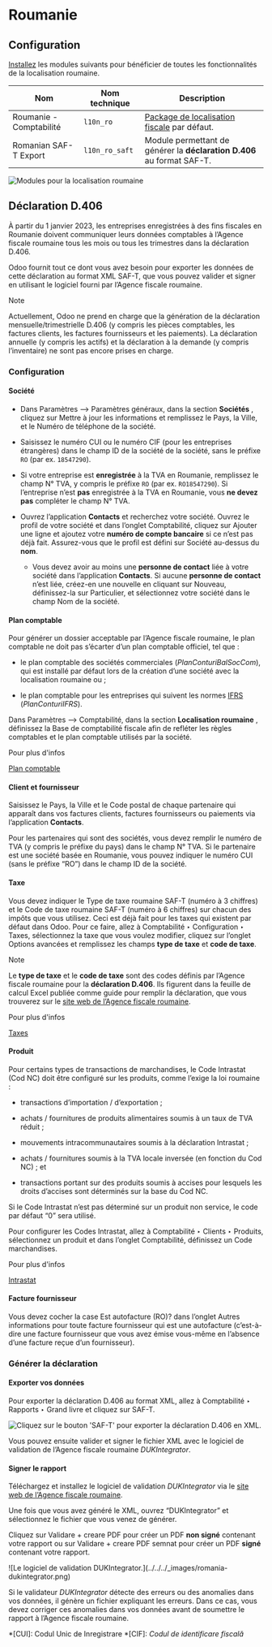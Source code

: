# Roumanie

## Configuration

[Installez](../../general/apps_modules.html#general-install) les modules
suivants pour bénéficier de toutes les fonctionnalités de la localisation
roumaine.

Nom | Nom technique | Description  
---|---|---  
Roumanie - Comptabilité | `l10n_ro` | [Package de localisation fiscale](../fiscal_localizations.html#fiscal-localizations-packages) par défaut.  
Romanian SAF-T Export | `l10n_ro_saft` | Module permettant de générer la **déclaration D.406** au format SAF-T.  
![Modules pour la localisation roumaine](../../../_images/romania-modules.png)

## Déclaration D.406

À partir du 1 janvier 2023, les entreprises enregistrées à des fins fiscales
en Roumanie doivent communiquer leurs données comptables à l’Agence fiscale
roumaine tous les mois ou tous les trimestres dans la déclaration D.406.

Odoo fournit tout ce dont vous avez besoin pour exporter les données de cette
déclaration au format XML SAF-T, que vous pouvez valider et signer en
utilisant le logiciel fourni par l’Agence fiscale roumaine.

Note

Actuellement, Odoo ne prend en charge que la génération de la déclaration
mensuelle/trimestrielle D.406 (y compris les pièces comptables, les factures
clients, les factures fournisseurs et les paiements). La déclaration annuelle
(y compris les actifs) et la déclaration à la demande (y compris l’inventaire)
ne sont pas encore prises en charge.

### Configuration

#### Société

  * Dans Paramètres –> Paramètres généraux, dans la section **Sociétés** , cliquez sur Mettre à jour les informations et remplissez le Pays, la Ville, et le Numéro de téléphone de la société.

  * Saisissez le numéro CUI ou le numéro CIF (pour les entreprises étrangères) dans le champ ID de la société de la société, sans le préfixe `RO` (par ex. `18547290`).

  * Si votre entreprise est **enregistrée** à la TVA en Roumanie, remplissez le champ N° TVA, y compris le préfixe `RO` (par ex. `RO18547290`). Si l’entreprise n’est **pas** enregistrée à la TVA en Roumanie, vous **ne devez pas** compléter le champ N° TVA.

  * Ouvrez l’application **Contacts** et recherchez votre société. Ouvrez le profil de votre société et dans l’onglet Comptabilité, cliquez sur Ajouter une ligne et ajoutez votre **numéro de compte bancaire** si ce n’est pas déjà fait. Assurez-vous que le profil est défini sur Société au-dessus du **nom**.

    * Vous devez avoir au moins une **personne de contact** liée à votre société dans l’application **Contacts**. Si aucune **personne de contact** n’est liée, créez-en une nouvelle en cliquant sur Nouveau, définissez-la sur Particulier, et sélectionnez votre société dans le champ Nom de la société.

#### Plan comptable

Pour générer un dossier acceptable par l’Agence fiscale roumaine, le plan
comptable ne doit pas s’écarter d’un plan comptable officiel, tel que :

  * le plan comptable des sociétés commerciales (_PlanConturiBalSocCom_), qui est installé par défaut lors de la création d’une société avec la localisation roumaine ou ;

  * le plan comptable pour les entreprises qui suivent les normes [IFRS](https://www.ifrs.org/) (_PlanConturiIFRS_).

Dans Paramètres –> Comptabilité, dans la section **Localisation roumaine** ,
définissez la Base de comptabilité fiscale afin de refléter les règles
comptables et le plan comptable utilisés par la société.

Pour plus d'infos

[Plan comptable](../accounting/get_started/chart_of_accounts.html)

#### Client et fournisseur

Saisissez le Pays, la Ville et le Code postal de chaque partenaire qui
apparaît dans vos factures clients, factures fournisseurs ou paiements via
l’application **Contacts**.

Pour les partenaires qui sont des sociétés, vous devez remplir le numéro de
TVA (y compris le préfixe du pays) dans le champ N° TVA. Si le partenaire est
une société basée en Roumanie, vous pouvez indiquer le numéro CUI (sans le
préfixe “RO”) dans le champ ID de la société.

#### Taxe

Vous devez indiquer le Type de taxe roumaine SAF-T (numéro à 3 chiffres) et le
Code de taxe roumaine SAF-T (numéro à 6 chiffres) sur chacun des impôts que
vous utilisez. Ceci est déjà fait pour les taxes qui existent par défaut dans
Odoo. Pour ce faire, allez à Comptabilité ‣ Configuration ‣ Taxes,
sélectionnez la taxe que vous voulez modifier, cliquez sur l’onglet Options
avancées et remplissez les champs **type de taxe** et **code de taxe**.

Note

Le **type de taxe** et le **code de taxe** sont des codes définis par l’Agence
fiscale roumaine pour la **déclaration D.406**. Ils figurent dans la feuille
de calcul Excel publiée comme guide pour remplir la déclaration, que vous
trouverez sur le [site web de l’Agence fiscale
roumaine](https://www.anaf.ro/anaf/internet/ANAF/despre_anaf/strategii_anaf/proiecte_digitalizare/saf_t/).

Pour plus d'infos

[Taxes](../accounting/taxes.html)

#### Produit

Pour certains types de transactions de marchandises, le Code Intrastat (Cod
NC) doit être configuré sur les produits, comme l’exige la loi roumaine :

  * transactions d’importation / d’exportation ;

  * achats / fournitures de produits alimentaires soumis à un taux de TVA réduit ;

  * mouvements intracommunautaires soumis à la déclaration Intrastat ;

  * achats / fournitures soumis à la TVA locale inversée (en fonction du Cod NC) ; et

  * transactions portant sur des produits soumis à accises pour lesquels les droits d’accises sont déterminés sur la base du Cod NC.

Si le Code Intrastat n’est pas déterminé sur un produit non service, le code
par défaut “0” sera utilisé.

Pour configurer les Codes Intrastat, allez à Comptabilité ‣ Clients ‣
Produits, sélectionnez un produit et dans l’onglet Comptabilité, définissez un
Code marchandises.

Pour plus d'infos

[Intrastat](../accounting/reporting/intrastat.html)

#### Facture fournisseur

Vous devez cocher la case Est autofacture (RO)? dans l’onglet Autres
informations pour toute facture fournisseur qui est une autofacture (c’est-à-
dire une facture fournisseur que vous avez émise vous-même en l’absence d’une
facture reçue d’un fournisseur).

### Générer la déclaration

#### Exporter vos données

Pour exporter la déclaration D.406 au format XML, allez à Comptabilité ‣
Rapports ‣ Grand livre et cliquez sur SAF-T.

![Cliquez sur le bouton 'SAF-T' pour exporter la déclaration D.406 en
XML.](../../../_images/romania-saft-button.png)

Vous pouvez ensuite valider et signer le fichier XML avec le logiciel de
validation de l’Agence fiscale roumaine _DUKIntegrator_.

#### Signer le rapport

Téléchargez et installez le logiciel de validation _DUKIntegrator_ via le
[site web de l’Agence fiscale
roumaine](https://www.anaf.ro/anaf/internet/ANAF/despre_anaf/strategii_anaf/proiecte_digitalizare/saf_t/).

Une fois que vous avez généré le XML, ouvrez “DUKIntegrator” et sélectionnez
le fichier que vous venez de générer.

Cliquez sur Validare + creare PDF pour créer un PDF **non signé** contenant
votre rapport ou sur Validare + creare PDF semnat pour créer un PDF **signé**
contenant votre rapport.

![Le logiciel de validation DUKIntegrator.](../../../_images/romania-
dukintegrator.png)

Si le validateur _DUKIntegrator_ détecte des erreurs ou des anomalies dans vos
données, il génère un fichier expliquant les erreurs. Dans ce cas, vous devez
corriger ces anomalies dans vos données avant de soumettre le rapport à
l’Agence fiscale roumaine.

  *[CUI]: Codul Unic de Inregistrare
  *[CIF]: *Codul de identificare fiscală*

